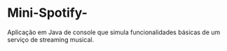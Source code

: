 # Mini-Spotify-
Aplicação em Java de console que simula funcionalidades básicas de um serviço de streaming musical.
